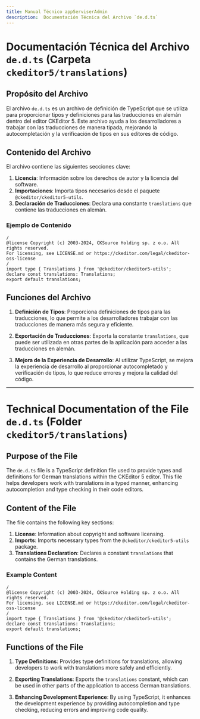 ```yaml
---
title: Manual Técnico appServiserAdmin
description:  Documentación Técnica del Archivo `de.d.ts`
---
```


# Documentación Técnica del Archivo `de.d.ts` (Carpeta `ckeditor5/translations`)

## Propósito del Archivo
El archivo `de.d.ts` es un archivo de definición de TypeScript que se utiliza para proporcionar tipos y definiciones para las traducciones en alemán dentro del editor CKEditor 5. Este archivo ayuda a los desarrolladores a trabajar con las traducciones de manera tipada, mejorando la autocompletación y la verificación de tipos en sus editores de código.

## Contenido del Archivo
El archivo contiene las siguientes secciones clave:

1. **Licencia**: Información sobre los derechos de autor y la licencia del software.
2. **Importaciones**: Importa tipos necesarios desde el paquete `@ckeditor/ckeditor5-utils`.
3. **Declaración de Traducciones**: Declara una constante `translations` que contiene las traducciones en alemán.

### Ejemplo de Contenido
```
/
@license Copyright (c) 2003-2024, CKSource Holding sp. z o.o. All rights reserved.
For licensing, see LICENSE.md or https://ckeditor.com/legal/ckeditor-oss-license
/
import type { Translations } from '@ckeditor/ckeditor5-utils';
declare const translations: Translations;
export default translations;
```

## Funciones del Archivo
1. **Definición de Tipos**: Proporciona definiciones de tipos para las traducciones, lo que permite a los desarrolladores trabajar con las traducciones de manera más segura y eficiente.
  
2. **Exportación de Traducciones**: Exporta la constante `translations`, que puede ser utilizada en otras partes de la aplicación para acceder a las traducciones en alemán.

3. **Mejora de la Experiencia de Desarrollo**: Al utilizar TypeScript, se mejora la experiencia de desarrollo al proporcionar autocompletado y verificación de tipos, lo que reduce errores y mejora la calidad del código.

---

# Technical Documentation of the File `de.d.ts` (Folder `ckeditor5/translations`)

## Purpose of the File
The `de.d.ts` file is a TypeScript definition file used to provide types and definitions for German translations within the CKEditor 5 editor. This file helps developers work with translations in a typed manner, enhancing autocompletion and type checking in their code editors.

## Content of the File
The file contains the following key sections:

1. **License**: Information about copyright and software licensing.
2. **Imports**: Imports necessary types from the `@ckeditor/ckeditor5-utils` package.
3. **Translations Declaration**: Declares a constant `translations` that contains the German translations.

### Example Content
```
/
@license Copyright (c) 2003-2024, CKSource Holding sp. z o.o. All rights reserved.
For licensing, see LICENSE.md or https://ckeditor.com/legal/ckeditor-oss-license
/
import type { Translations } from '@ckeditor/ckeditor5-utils';
declare const translations: Translations;
export default translations;
```

## Functions of the File
1. **Type Definitions**: Provides type definitions for translations, allowing developers to work with translations more safely and efficiently.
  
2. **Exporting Translations**: Exports the `translations` constant, which can be used in other parts of the application to access German translations.

3. **Enhancing Development Experience**: By using TypeScript, it enhances the development experience by providing autocompletion and type checking, reducing errors and improving code quality.

